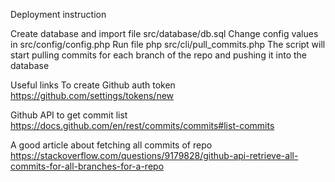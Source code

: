 Deployment instruction


Create database and import file src/database/db.sql
Change config values in src/config/config.php
Run file php src/cli/pull_commits.php 
The script will start pulling commits for each branch of the repo and pushing it into the database



Useful links
To create Github auth token 
https://github.com/settings/tokens/new

Github API to get commit list
https://docs.github.com/en/rest/commits/commits#list-commits 

A good article about fetching all commits of repo
https://stackoverflow.com/questions/9179828/github-api-retrieve-all-commits-for-all-branches-for-a-repo
